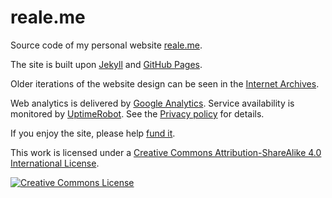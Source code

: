 # reale.me

Source code of my personal website [reale.me](https://reale.me).

The site is built upon [Jekyll](https://jekyllrb.com/) and [GitHub Pages](https://pages.github.com/).

Older iterations of the website design can be seen in the [Internet Archives](https://web.archive.org/web/*/https://reale.me/).

Web analytics is delivered by [Google Analytics](https://www.google.com/analytics/). Service availability is monitored by [UptimeRobot](https://uptimerobot.com/). See the [Privacy policy](https://www.iubenda.com/privacy-policy/20569279) for details.

If you enjoy the site, please help [fund it](https://flattr.com/@reale).

This work is licensed under a <a rel="license" href="http://creativecommons.org/licenses/by-sa/4.0/">Creative Commons Attribution-ShareAlike 4.0 International License</a>.

<a rel="license" href="http://creativecommons.org/licenses/by-sa/4.0/"><img alt="Creative Commons License" style="border-width:0" src="https://i.creativecommons.org/l/by-sa/4.0/88x31.png" /></a>

